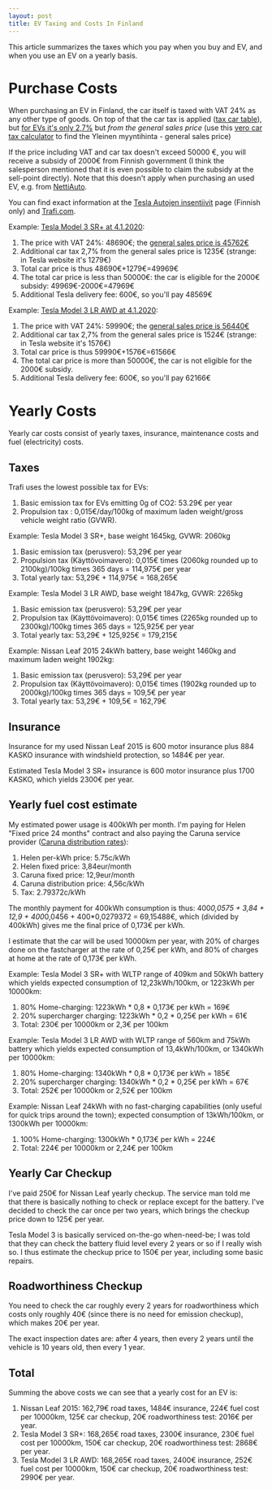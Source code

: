 ```yaml
---
layout: post
title: EV Taxing and Costs In Finland
---
```


This article summarizes the taxes which you pay when you buy and EV, and when
you use an EV on a yearly basis.

# Purchase Costs

When purchasing an EV in Finland, the car itself is taxed with VAT 24% as any other type of goods.
On top of that the car tax is applied ([tax car table](https://www.vero.fi/henkiloasiakkaat/auto/autoverotus/autoveron_maara/ajoneuvojen-veroprosentit/)),
but [for EVs it's only 2,7%](https://www.tesla.com/fi_FI/support/incentives?redirect=no) but *from
the general sales price* (use this [vero car tax calculator](https://asiointi.tulli.fi/mahtiinternet/hintatietojenhaku.do) to find the Yleinen myyntihinta - general sales price)

If the price including VAT and car tax doesn't exceed 50000 €, you will
receive a subsidy of 2000€ from Finnish government (I think the salesperson mentioned that
it is even possible to claim the subsidy
at the sell-point directly). Note that this doesn't
apply when purchasing an used EV, e.g. from [NettiAuto](nettiauto.com).

You can find exact information at the [Tesla Autojen insentiivit](https://www.tesla.com/fi_FI/support/incentives?redirect=no)
page (Finnish only) and [Trafi.com](https://www.traficom.fi/fi/asioi-kanssamme/sahkoauton-hankintatuki).

Example: [Tesla Model 3 SR+ at 4.1.2020](https://www.tesla.com/fi_FI/model3/design?redirect=no#battery):

1. The price with VAT 24%: 48690€; the [general sales price is 45762€](https://asiointi.tulli.fi/mahtiinternet/naytaUusiajoneuvointernet.do?kaupallinennimikeSID=347352)
2. Additional car tax 2,7% from the general sales price is 1235€ (strange: in Tesla website it's 1279€)
3. Total car price is thus 48690€+1279€=49969€
4. The total car price is less than 50000€: the car is eligible for the 2000€ subsidy: 49969€-2000€=47969€
5. Additional Tesla delivery fee: 600€, so you'll pay 48569€

Example: [Tesla Model 3 LR AWD at 4.1.2020](https://www.tesla.com/fi_FI/model3/design?redirect=no#battery):

1. The price with VAT 24%: 59990€; the [general sales price is 56440€](https://asiointi.tulli.fi/mahtiinternet/naytaUusiajoneuvointernet.do?kaupallinennimikeSID=341913)
2. Additional car tax 2,7% from the general sales price is 1524€ (strange: in Tesla website it's 1576€)
3. Total car price is thus 59990€+1576€=61566€
4. The total car price is more than 50000€, the car is not eligible for the 2000€ subsidy.
5. Additional Tesla delivery fee: 600€, so you'll pay 62166€

# Yearly Costs

Yearly car costs consist of yearly taxes, insurance, maintenance costs and fuel (electricity) costs.

## Taxes

Trafi uses the lowest possible tax for EVs:

1. Basic emission tax for EVs emitting 0g of CO2: 53.29€ per year
2. Propulsion tax : 0,015€/day/100kg of maximum laden weight/gross vehicle weight ratio (GVWR).

Example: Tesla Model 3 SR+, base weight 1645kg, GVWR: 2060kg
1. Basic emission tax (perusvero): 53,29€ per year
2. Propulsion tax (Käyttövoimavero): 0,015€ times (2060kg rounded up to 2100kg)/100kg times 365 days = 114,975€ per year 
3. Total yearly tax: 53,29€ + 114,975€ = 168,265€

Example: Tesla Model 3 LR AWD, base weight 1847kg, GVWR: 2265kg
1. Basic emission tax (perusvero): 53,29€ per year
2. Propulsion tax (Käyttövoimavero): 0,015€ times (2265kg rounded up to 2300kg)/100kg times 365 days = 125,925€ per year 
3. Total yearly tax: 53,29€ + 125,925€ = 179,215€

Example: Nissan Leaf 2015 24kWh battery, base weight 1460kg and maximum laden weight 1902kg:
1. Basic emission tax (perusvero): 53,29€ per year
2. Propulsion tax (Käyttövoimavero): 0,015€ times (1902kg rounded up to 2000kg)/100kg times 365 days = 109,5€ per year 
3. Total yearly tax: 53,29€ + 109,5€ = 162,79€

## Insurance

Insurance for my used Nissan Leaf 2015 is 600 motor insurance plus 884 KASKO insurance with windshield protection,
so 1484€ per year.

Estimated Tesla Model 3 SR+ insurance is 600 motor insurance plus 1700 KASKO, which
yields 2300€ per year.

## Yearly fuel cost estimate

My estimated power usage is 400kWh per month. I'm paying for Helen "Fixed price 24 months"
contract and also paying the Caruna service provider ([Caruna distribution rates](https://www.caruna.fi/en/our-services/products-and-rates/electricity-distribution-rates)):

1. Helen per-kWh price: 5.75c/kWh
2. Helen fixed price: 3,84eur/month
3. Caruna fixed price: 12,9eur/month
4. Caruna distribution price: 4,56c/kWh
5. Tax: 2.79372c/kWh

The monthly payment for 400kWh consumption is thus: 400*0,0575 + 3,84 + 12,9 + 400*0,0456 + 400*0,0279372 = 69,15488€,
which (divided by 400kWh) gives me the final price of 0,173€ per kWh.

I estimate that the car will be used 10000km per year, with 20% of charges done on
the fastcharger at the rate of 0,25€ per kWh, and 80% of charges at home at the rate of 0,173€ per kWh.

Example: Tesla Model 3 SR+ with WLTP range of 409km and 50kWh battery which yields
expected consumption of 12,23kWh/100km, or 1223kWh per 10000km:
1. 80% Home-charging: 1223kWh * 0,8 * 0,173€ per kWh = 169€
2. 20% supercharger charging: 1223kWh * 0,2 * 0,25€ per kWh = 61€
3. Total: 230€ per 10000km or 2,3€ per 100km

Example: Tesla Model 3 LR AWD with WLTP range of 560km and 75kWh battery which yields
expected consumption of 13,4kWh/100km, or 1340kWh per 10000km:
1. 80% Home-charging: 1340kWh * 0,8 * 0,173€ per kWh = 185€
2. 20% supercharger charging: 1340kWh * 0,2 * 0,25€ per kWh = 67€
3. Total: 252€ per 10000km or 2,52€ per 100km

Example: Nissan Leaf 24kWh with no fast-charging capabilities (only useful for quick trips around the town);
expected consumption of 13kWh/100km, or 1300kWh per 10000km:
1. 100% Home-charging: 1300kWh * 0,173€ per kWh = 224€
3. Total: 224€ per 10000km or 2,24€ per 100km

## Yearly Car Checkup

I've paid 250€ for Nissan Leaf yearly checkup. The service man told me that there is
basically nothing to check or replace except for the battery. I've decided
to check the car once per two years, which brings the checkup price down to 125€ per year.

Tesla Model 3 is basically serviced on-the-go when-need-be; I was told that
they can check the battery fluid level every 2 years or so if I really wish so. I
thus estimate the checkup price to 150€ per year, including some basic repairs. 

## Roadworthiness Checkup

You need to check the car roughly every 2 years for roadworthiness which costs
only roughly 40€ (since there is no need for emission checkup), which makes
20€ per year.

The exact inspection dates are: after 4 years, then every 2 years until the vehicle is
10 years old, then every 1 year.

## Total

Summing the above costs we can see that a yearly cost for an EV is:

1. Nissan Leaf 2015: 162,79€ road taxes, 1484€ insurance, 224€ fuel cost per 10000km,
   125€ car checkup, 20€ roadworthiness test: 2016€ per year.
2. Tesla Model 3 SR+: 168,265€ road taxes, 2300€ insurance, 230€ fuel cost per 10000km,
   150€ car checkup, 20€ roadworthiness test: 2868€ per year.
3. Tesla Model 3 LR AWD: 168,265€ road taxes, 2400€ insurance, 252€ fuel cost per 10000km,
   150€ car checkup, 20€ roadworthiness test: 2990€ per year.
